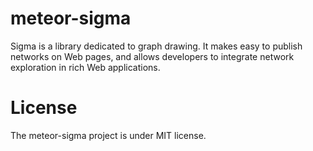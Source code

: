 # meteor-sigma

Sigma is a library dedicated to graph drawing. It makes easy to publish networks on Web pages, and allows developers to integrate network exploration in rich Web applications.

# License

The meteor-sigma project is under MIT license.
